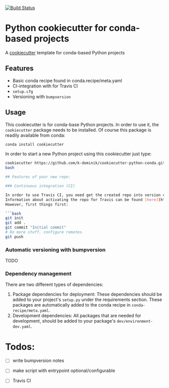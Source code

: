 [![Build Status](https://travis-ci.org/k-dominik/cookiecutter-python-conda.svg?branch=master)](https://travis-ci.org/k-dominik/cookiecutter-python-conda)

# Python cookiecutter for conda-based projects

A [cookiecutter](https://www.github.com/audreyr/cookiecutter "cookiecutter") template for conda-based Python projects

## Features

 - Basic conda recipe found in conda.recipe/meta.yaml
 - CI-integration with for Travis CI
 - `setup.cfg`
 - Versioning with `bumpversion`

## Usage

This cookiecutter is for conda-base Python projects. 
In order to use it, the `cookiecutter` package needs to be installed.
Of course this package is readily available from conda:

```bash
conda install cookiecutter
```

In order to start a new Python project using this cookiecutter just type:

```bash
cookiecutter https://github.com/k-dominik/cookiecutter-python-conda.git
bash

## Features of your new repo:

### Continuous integration (CI)

In order to use Travis CI, you need get the created repo into version control that integrates with Travis CI.
Information about activating the repo for Travis can be found [here](https://docs.travis-ci.com/user/getting-started/#To-get-started-with-Travis-CI).
However, first things first:

```bash
git init
git add .
git commit "Initial commit"
# Do more stuff, configure remotes.
git push
```

### Automatic versioning with bumpversion

TODO

### Dependency management

There are two different types of dependencies:

1) Package dependencies for deployment: These dependencies should be added to your project's `setup.py` under the requirements section. These packages are automatically added to the conda recipe in `conda-recipe/meta.yaml`. 
2) Development dependencies: All packages that are needed for development, should be added to your package's `dev/environment-dev.yaml`.


# Todos:

 - [ ] write bumpversion notes
 - [ ] make script with entrypoint optional/configurable
 - [ ] Travis CI
 